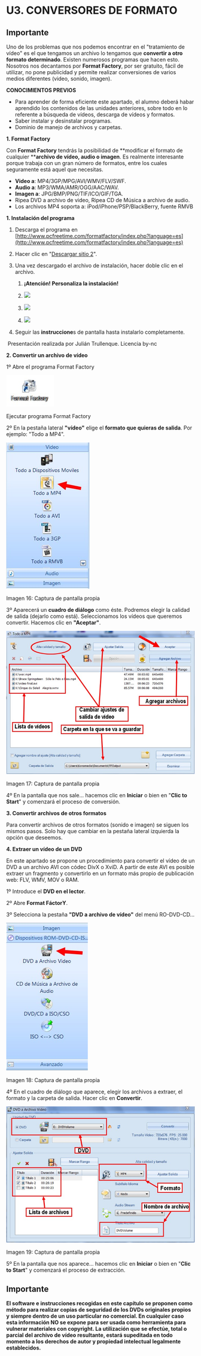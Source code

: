 # U3. CONVERSORES DE FORMATO

## Importante

Uno de los problemas que nos podemos encontrar en el "tratamiento de vídeo" es el que tengamos un archivo lo tengamos que **convertir a otro formato determinado**. Existen numerosos programas que hacen esto. Nosotros nos decantamos por **Format Factory**, por ser gratuito, fácil de utilizar, no pone publicidad y permite realizar conversiones de varios medios diferentes (video, sonido, imagen).

**CONOCIMIENTOS PREVIOS**

*   Para aprender de forma eficiente este apartado, el alumno deberá habar aprendido los contenidos de las unidades anteriores, sobre todo en lo referente a búsqueda de vídeos, descarga de vídeos y formatos.
*   Saber instalar y desinstalar programas.
*   Dominio de manejo de archivos y carpetas.

**1\. Format Factory**

Con **Format Factory** tendrás la posibilidad de **modificar el formato de cualquier ****archivo de vídeo, audio o imagen**. Es realmente interesante porque trabaja con un gran número de formatos, entre los cuales seguramente está aquel que necesitas.

*   **Video a**: MP4/3GP/MPG/AVI/WMV/FLV/SWF.
*   **Audio a**: MP3/WMA/AMR/OGG/AAC/WAV.
*   **Imagen a**: JPG/BMP/PNG/TIF/ICO/GIF/TGA.
*   Ripea DVD a archivo de video, Ripea CD de Música a archivo de audio.
*   Los archivos MP4 soporta a: iPod/iPhone/PSP/BlackBerry, fuente RMVB

**1\. Instalación del programa**

1.  Descarga el programa en [http://www.pcfreetime.com/formatfactory/index.php?language=es](http://www.pcfreetime.com/formatfactory/index.php?language=es)
2.  Hacer clic en "[Descargar sitio 2](http://www.pcfreetime.com/public/FFSetup4.0.0.0.exe)".
3.  Una vez descargado el archivo de instalación, hacer doble clic en el archivo.
    1.  **¡Atención! Personaliza la instalación!**

    2.  **![](img/Personalizar_instalacion.PNG)**


    3.  **![](img/DeshabilitarInstalacion.PNG)**


    4.  **![](img/NoPicosmos.PNG)**

4.  Seguir las **instruccione**s de pantalla hasta instalarlo completamente.

 Presentación realizada por Julián Trullenque. Licencia by-nc

**2\. Convertir un archivo de vídeo**

1º Abre el programa Format Factory


![](img/format2.jpg)


Ejecutar programa Format Factory

2º En la pestaña lateral **"vídeo"** elige el **formato que quieras de salida**. Por ejemplo: "Todo a MP4".


![](img/format3.jpg)


Imagen 16: Captura de pantalla propia

3º Aparecerá un **cuadro de diálogo** como éste. Podremos elegir la calidad de salida (dejarlo como está). Seleccionamos los vídeos que queremos convertir. Hacemos clic en **"Aceptar"**.


![](img/format4.jpg)


Imagen 17: Captura de pantalla propia

4º En la pantalla que nos sale... hacemos clic en **Iniciar** o bien en "**Clic to Start**" y comenzará el proceso de conversión.

**3\. Convertir archivos de otros formatos**

Para convertir archivos de otros formatos (sonido e imagen) se siguen los mismos pasos. Solo hay que cambiar en la pestaña lateral izquierda la opción que deseemos.

**4\. Extraer un vídeo de un DVD**

En este apartado se propone un procedimiento para convertir el vídeo de un DVD a un archivo AVI con códec DivX o XviD. A partir de este AVI es posible extraer un fragmento y convertirlo en un formato más propio de publicación web: FLV, WMV, MOV o RAM.

1º Introduce el **DVD en el lector**.

2º Abre **Format FáctorY**.

3º Selecciona la pestaña **"DVD a archivo de vídeo"** del menú RO-DVD-CD...


![](img/format_dvd.jpg)


Imagen 18: Captura de pantalla propia

4º En el cuadro de diálogo que aparece, elegir los archivos a extraer, el formato y la carpeta de salida. Hacer clic en **Convertir**.


![](img/format_dvd2.jpg)


Imagen 19: Captura de pantalla propia

5º En la pantalla que nos aparece... hacemos clic en **Iniciar** o bien en "**Clic to Start**" y comenzará el proceso de extracción.

## Importante

**El software e instrucciones recogidas en este capítulo se proponen como método para realizar copias de seguridad de los DVDs originales propios y siempre dentro de un uso particular no comercial. En cualquier caso esta información NO se expone para ser usada como herramienta para vulnerar materiales con copyright. La utilización que se efectúe, total o parcial del archivo de vídeo resultante, estará supeditada en todo momento a los derechos de autor y propiedad intelectual legalmente establecidos.**

